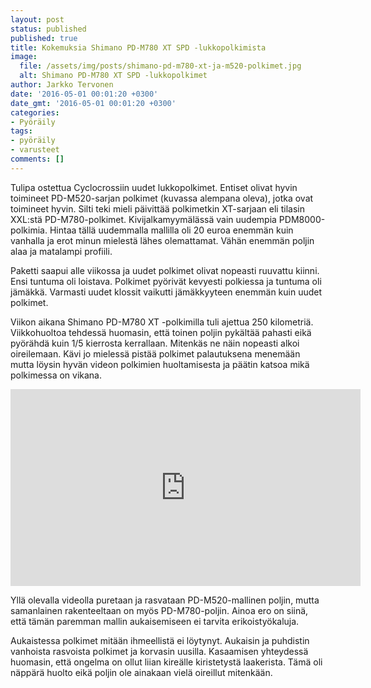 ```yaml
---
layout: post
status: published
published: true
title: Kokemuksia Shimano PD-M780 XT SPD -lukkopolkimista
image:
  file: /assets/img/posts/shimano-pd-m780-xt-ja-m520-polkimet.jpg
  alt: Shimano PD-M780 XT SPD -lukkopolkimet
author: Jarkko Tervonen
date: '2016-05-01 00:01:20 +0300'
date_gmt: '2016-05-01 00:01:20 +0300'
categories:
- Pyöräily
tags:
- pyöräily
- varusteet
comments: []
---
```

Tulipa ostettua Cyclocrossiin uudet lukkopolkimet. Entiset olivat hyvin toimineet PD-M520-sarjan polkimet (kuvassa alempana oleva), jotka ovat toimineet hyvin. Silti teki mieli päivittää polkimetkin XT-sarjaan eli tilasin XXL:stä PD-M780-polkimet. Kivijalkamyymälässä vain uudempia PDM8000-polkimia. Hintaa tällä uudemmalla mallilla oli 20 euroa enemmän kuin vanhalla ja erot minun mielestä lähes olemattamat. Vähän enemmän poljin alaa ja matalampi profiili.

Paketti saapui alle viikossa ja uudet polkimet olivat nopeasti ruuvattu kiinni. Ensi tuntuma oli loistava. Polkimet pyörivät kevyesti polkiessa ja tuntuma oli jämäkkä. Varmasti uudet klossit vaikutti jämäkkyyteen enemmän kuin uudet polkimet.

Viikon aikana Shimano PD-M780 XT -polkimilla tuli ajettua 250 kilometriä. Viikkohuoltoa tehdessä huomasin, että toinen poljin pykältää pahasti eikä pyörähdä kuin 1/5 kierrosta kerrallaan. Mitenkäs ne näin nopeasti alkoi oireilemaan. Kävi jo mielessä pistää polkimet palautuksena menemään mutta löysin hyvän videon polkimien huoltamisesta ja päätin katsoa mikä polkimessa on vikana.

<iframe width="560" height="315" src="https://www.youtube.com/embed/utLU4kAHk_Q" frameborder="0" allowfullscreen></iframe>

Yllä olevalla videolla puretaan ja rasvataan PD-M520-mallinen poljin, mutta samanlainen rakenteeltaan on myös PD-M780-poljin. Ainoa ero on siinä, että tämän paremman mallin aukaisemiseen ei tarvita erikoistyökaluja.

Aukaistessa polkimet mitään ihmeellistä ei löytynyt. Aukaisin ja puhdistin vanhoista rasvoista polkimet ja korvasin uusilla. Kasaamisen yhteydessä huomasin, että ongelma on ollut liian kireälle kiristetystä laakerista. Tämä oli näppärä huolto eikä poljin ole ainakaan vielä oireillut mitenkään.
